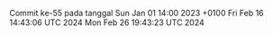 Commit ke-55 pada tanggal Sun Jan 01 14:00 2023 +0100
Fri Feb 16 14:43:06 UTC 2024
Mon Feb 26 19:43:23 UTC 2024
